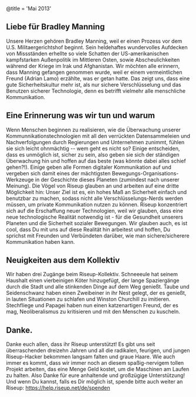 @title = 'Mai 2013'


## Liebe für Bradley Manning

Unsere Herzen gehören Bradley Manning, weil er einen Prozess vor dem U.S. Militaergerichtshof beginnt. Sein heldehaftes wundervolles Aufdecken von Missständen erhellte so viele Schatten der US-amerikanischen kampfstarken Außenpolitik im Mittleren Osten, sowie Abscheulichkeiten während der Kriege im Irak und Afghanistan.
Wir möchten alle erinnern, dass Manning gefangen genommen wurde, weil er einem vermeintlichen Freund (Adrian Lamo) erzählte, was er getan hatte. Das zeigt uns, dass eine gute Sicherheitskultur mehr ist, als nur sichere Verschlüsselung und das Benutzen sicherer Technologie, denn es betrifft vielmehr alle menschliche Kommunikation.


## Eine Erinnerung was wir tun und warum

Wenn Menschen beginnen zu realisieren, wie die Überwachung unserer Kommunnikationstechnologien mit all den verrückten Datensammeleien und Nachverfolgungen durch Regierungen und Unternehmen zunimmt, fühlen sie sich leicht ohnmächtig -- wem geht es nicht so?
Einige entscheiden, dass es unmöglich ist, sicher zu sein, also geben sie sich der ständigen Überwachung hin und hoffen auf das beste (was könnte dabei alles schief gehen?!). Einige geben alle Formen digitaler Kommunikation auf und vergeben sich damit eines der mächtigsten Bewegungs-Organisations-Werkzeuge in der Geschichte dieses Planeten (zumindest nach unserer Meinung).
Die Vögel von Riseup glauben an und arbeiten auf eine dritte Möglichkeit hin: Unser Ziel ist es, ein hohes Maß an Sicherheit einfach und benutzbar zu machen, sodass nicht alle Verschlüsselungs-Nerds werden müssen, um private Kommunikation nutzen zu können. Riseup konzentriert sich auf die Erschaffung neuer Technologien, weil wir glauben, dass eine neue technologische Realität notwendig ist - für die Gesundheit unserers Planeten und die Sicherheit sozialer Bewegungen. Wir glauben auch, es ist cool, dass Du mit uns auf diese Realität hin arbeitest und hoffen, Du sprichst mit Freunden und Verbündeten darüber, wie man sichere/sicherere Kommunikation haben kann.


## Neuigkeiten aus dem Kollektiv

Wir haben drei Zugänge beim Riseup-Kollektiv. Schneeeule hat seinem Haushalt einen vierbeinigen Köter hinzugefügt, der lange Spaziergänge durch die Stadt und alle stinkenden Dinge auf dem Weg genießt. Taube und Seidenschwanz haben einen Zweibeiner in ihr Nest gelegt, der es genießt, in lauten Situationen zu schlafen und Winston Churchill zu imitieren. Stechfliege und Papagei haben nun einen katzenartigen Freund, der es mag, Neoliberalismus zu kritisieren und mit den Menschen zu kuscheln.


## Danke.

Danke euch allen, dass ihr Riseup unterstützt! Es gibt uns seit überraschenden dreizehn Jahren und all die radikalen, feurigen, und jungen Riseup-Hacker bekommen langsam falten und graue Haare. Wie auch immer es kommt, dass wir immer noch an diesem spaßig-nervigem tollen Projekt arbeiten, das eine Menge Geld kostet, um die Maschinen am Laufen zu halten. Also Danke für eure anhaltende und großzügige Unterstützung! Und wenn Du kannst, falls es Dir möglich ist, spende bitte auch weiter an Riseup: https://help.riseup.net/de/spenden
